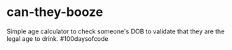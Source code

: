 # can-they-booze
Simple age calculator to check someone's DOB to validate that they are the legal age to drink. #100daysofcode
